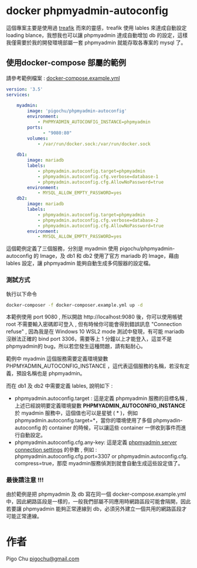 # docker phpmyadmin-autoconfig #

這個專案主要是使用過 [treafik](https://hub.docker.com/_/traefik) 而來的靈感，treafik 使用 lables 來達成自動設定 loading blance，我想我也可以讓 phpmyadmin 達成自動增加 db 的設定，這樣我僅需要於我的開發環境部屬一套 phpmyadmin 就能存取各專案的 mysql 了。



## 使用docker-compose 部屬的範例 ##

請參考範例檔案 : [docker-compose.example.yml](./docker-compose.example.yml)

~~~yaml
version: '3.5'
services:
        
    myadmin:
        image: 'pigochu/phpmyadmin-autoconfig'
        environment:
            - PHPMYADMIN_AUTOCONFIG_INSTANCE=phpmyadmin
        ports:
              - "9080:80"
        volumes:
            - /var/run/docker.sock:/var/run/docker.sock
 
    db1:
        image: mariadb
        labels:
            - phpmyadmin.autoconfig.target=phpmyadmin
            - phpmyadmin.autoconfig.cfg.verbose=database-1
            - phpmyadmin.autoconfig.cfg.AllowNoPassword=true
        environment:
            - MYSQL_ALLOW_EMPTY_PASSWORD=yes
    db2:
        image: mariadb
        labels:
            - phpmyadmin.autoconfig.target=phpmyadmin
            - phpmyadmin.autoconfig.cfg.verbose=database-2
            - phpmyadmin.autoconfig.cfg.AllowNoPassword=true
        environment:
            - MYSQL_ALLOW_EMPTY_PASSWORD=yes
~~~

這個範例定義了三個服務，分別是 myadmin 使用 pigochu/phpmyadmin-autoconfig 的 Image，及 db1 和 db2 使用了官方 mariadb 的 Image，藉由 lables 設定，讓 phpmyadmin 能夠自動生成多伺服器的設定檔。

### 測試方式

執行以下命令

~~~bash
docker-composer -f docker-composer.example.yml up -d 
~~~

本範例使用 port 9080 , 所以開啟 http://localhost:9080 後，你可以使用帳號 root 不需要輸入密碼即可登入 , 但有時候你可能會得到錯誤訊息 "Connection refuse" , 因為我是在 Windows 10 WSL2 mode 測試中發現，有可能 mariadb 沒辦法正確的 bind port 3306，需要等上 1 分鐘以上才能登入，這並不是 phpmyadmin的 bug，所以若您發生這種問題，請有點耐心。



範例中 myadmin 這個服務需要定義環境變數 PHPMYADMIN_AUTOCONFIG_INSTANCE ，這代表這個服務的名稱，若沒有定義，預設名稱也是 phpmyadmin。



而在 db1 及 db2 中需要定義 lables, 說明如下 : 

- phpmyadmin.autoconfig.target : 這是定義 phpmyadmin 服務的目標名稱 , 上述已經說明要定義環境變數 **PHPMYADMIN_AUTOCONFIG_INSTANCE** 於 myadmin 服務中，這個值也可以是星號 ( * )，例如 phpmyadmin.autoconfig.target=*，當你的環境使用了多個 phpmyadin-autoconfig 的 container 的時候，可以讓這些 container 一併收到事件而進行自動設定。
- phpmyadmin.autoconfig.cfg.any-key: 這是定義 [phpmyadmin server connection settings](https://docs.phpmyadmin.net/en/latest/config.html#server-connection-settings) 的參數 , 例如 : phpmyadmin.autoconfig.cfg.port=3307 or phpmyadmin.autoconfig.cfg. compress=true，那麼 myadmin服務偵測到就會自動生成這些設定值了。

### 最後請注意 !!!

由於範例是把 phpmyadmin 及 db 寫在同一個 docker-compose.example.yml 中，因此網路區段是一樣的，一般我們部屬不同應用時網路區段可能會隔開，因此若要讓 phpmyadmin 能夠正常連線到 db，必須另外建立一個共用的網路區段才可能正常連線。



# 作者 #

Pigo Chu <pigochu@gmail.com>